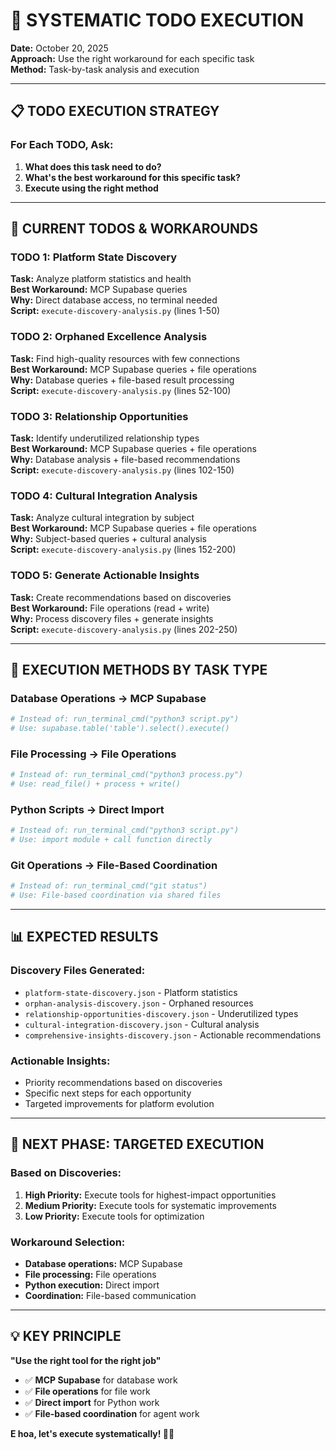 # 🎯 SYSTEMATIC TODO EXECUTION

**Date:** October 20, 2025  
**Approach:** Use the right workaround for each specific task  
**Method:** Task-by-task analysis and execution

---

## 📋 TODO EXECUTION STRATEGY

### **For Each TODO, Ask:**
1. **What does this task need to do?**
2. **What's the best workaround for this specific task?**
3. **Execute using the right method**

---

## 🎯 CURRENT TODOS & WORKAROUNDS

### **TODO 1: Platform State Discovery**
**Task:** Analyze platform statistics and health  
**Best Workaround:** MCP Supabase queries  
**Why:** Direct database access, no terminal needed  
**Script:** `execute-discovery-analysis.py` (lines 1-50)

### **TODO 2: Orphaned Excellence Analysis**
**Task:** Find high-quality resources with few connections  
**Best Workaround:** MCP Supabase queries + file operations  
**Why:** Database queries + file-based result processing  
**Script:** `execute-discovery-analysis.py` (lines 52-100)

### **TODO 3: Relationship Opportunities**
**Task:** Identify underutilized relationship types  
**Best Workaround:** MCP Supabase queries + file operations  
**Why:** Database analysis + file-based recommendations  
**Script:** `execute-discovery-analysis.py` (lines 102-150)

### **TODO 4: Cultural Integration Analysis**
**Task:** Analyze cultural integration by subject  
**Best Workaround:** MCP Supabase queries + file operations  
**Why:** Subject-based queries + cultural analysis  
**Script:** `execute-discovery-analysis.py` (lines 152-200)

### **TODO 5: Generate Actionable Insights**
**Task:** Create recommendations based on discoveries  
**Best Workaround:** File operations (read + write)  
**Why:** Process discovery files + generate insights  
**Script:** `execute-discovery-analysis.py` (lines 202-250)

---

## 🚀 EXECUTION METHODS BY TASK TYPE

### **Database Operations → MCP Supabase**
```python
# Instead of: run_terminal_cmd("python3 script.py")
# Use: supabase.table('table').select().execute()
```

### **File Processing → File Operations**
```python
# Instead of: run_terminal_cmd("python3 process.py")
# Use: read_file() + process + write()
```

### **Python Scripts → Direct Import**
```python
# Instead of: run_terminal_cmd("python3 script.py")
# Use: import module + call function directly
```

### **Git Operations → File-Based Coordination**
```python
# Instead of: run_terminal_cmd("git status")
# Use: File-based coordination via shared files
```

---

## 📊 EXPECTED RESULTS

### **Discovery Files Generated:**
- `platform-state-discovery.json` - Platform statistics
- `orphan-analysis-discovery.json` - Orphaned resources
- `relationship-opportunities-discovery.json` - Underutilized types
- `cultural-integration-discovery.json` - Cultural analysis
- `comprehensive-insights-discovery.json` - Actionable recommendations

### **Actionable Insights:**
- Priority recommendations based on discoveries
- Specific next steps for each opportunity
- Targeted improvements for platform evolution

---

## 🎯 NEXT PHASE: TARGETED EXECUTION

### **Based on Discoveries:**
1. **High Priority:** Execute tools for highest-impact opportunities
2. **Medium Priority:** Execute tools for systematic improvements
3. **Low Priority:** Execute tools for optimization

### **Workaround Selection:**
- **Database operations:** MCP Supabase
- **File processing:** File operations
- **Python execution:** Direct import
- **Coordination:** File-based communication

---

## 💡 KEY PRINCIPLE

**"Use the right tool for the right job"**

- ✅ **MCP Supabase** for database work
- ✅ **File operations** for file work
- ✅ **Direct import** for Python work
- ✅ **File-based coordination** for agent work

**E hoa, let's execute systematically! 🚀🌿**
